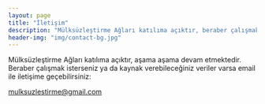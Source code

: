 ```yaml
---
layout: page
title: "İletişim"
description: "Mülksüzleştirme Ağları katılıma açıktır, beraber çalışmak ya da paylaşabileceğiniz veriler için konuşalım"
header-img: "img/contact-bg.jpg"
---
```



Mülksüzleştirme Ağları katılıma açıktır, aşama aşama devam etmektedir. Beraber çalışmak isterseniz ya da kaynak verebileceğiniz veriler varsa email ile iletişime geçebilirsiniz:

<a href="mailto:mulksuzlestirme@gmail.com">mulksuzlestirme@gmail.com</a>
